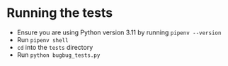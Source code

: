# Running the tests
- Ensure you are using Python version 3.11 by running `pipenv --version`
- Run `pipenv shell`
- `cd` into the `tests` directory
- Run `python bugbug_tests.py`
